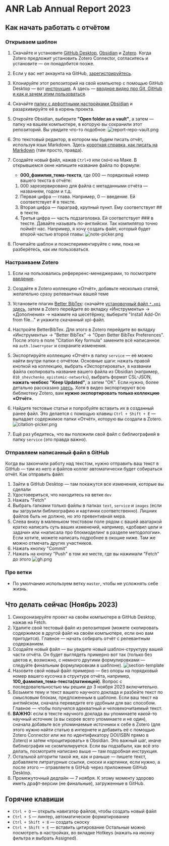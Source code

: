 # ANR Lab Annual Report 2023

## Как начать работать с отчётом

### Открываем шаблон
1. Скачайте и установите [GitHub Desktop](https://desktop.github.com/), [Obsidian](https://obsidian.md) и [Zotero](https://zotero.org). Когда Zotero предложит установить Zotero Connector, согласитесь и установите — он понадобится позже.
2. Если у вас нет аккаунта на GitHub, [зарегистрируйтесь](https://github.com/signup).
3. Клонируйте этот репозиторий на свой компьютер с помощью GitHub Desktop — вот [инструкция](https://docs.github.com/ru/desktop/contributing-and-collaborating-using-github-desktop/adding-and-cloning-repositories/cloning-a-repository-from-github-to-github-desktop). А здесь — [вводное видео про Git, GitHub и как и зачем этим пользоваться](https://www.youtube.com/watch?v=8Dd7KRpKeaE).
5. Скачайте [папку с дефолтными настройками Obsidian](https://dl.dropboxusercontent.com/s/zvgds9kfhtivp0z/.obsidian.zip) и разархивируйте её в корень проекта.
6. Откройте Obsidian, выберите **"Open folder as a vault"**, а затем — папку на вашем компьютере, в которую вы сохранили этот репозиторий. Вы увидите что-то подобное:
![report-repo-vault.png](service/report-repo-vault.png)

1. Это текстовый редактор, в котором мы будем писать отчёт, используя язык Markdown. Здесь [короткая справка, как писать на Markdown](https://www.markdownguide.org/basic-syntax/) (там просто, правда).
2. Создайте новый файл, нажав `Ctrl+O` или `Cmd+O` на Маке. В открывшемся окне напишите название файла по формуле:
	 - **000_фамилия_тема-текста**, где 000 — порядковый номер вашего текста в отчёте:
	1. 000 зарезервировано для файла с метаданными отчёта — названием, годом и т.д.
	2. Первая цифра — глава. Например, 0 — введение. Ей соответствует # в тексте.
	3. Вторая цифра — параграф, крупный пункт. Ему соответствует ## в тексте.
	4. Третья цифра — часть подзаголовка. Ей соответствует ### в тексте.
	Давайте называть по-английски. Так компилятор точно поймёт нас. Например, я хочу создать файл, который будет второй частью второй главы:
![note-picker.png](service/note-picker.png)

3. Почитайте шаблон и поэкспериментируйте с ним, пока не разберётесь, как им пользоваться.

### Настраиваем Zotero
1. Если на пользовались рефереренс-менеджерами, то посмотрите [введение](https://www.youtube.com/watch?v=JG7Uq_JFDzE).
2. Создайте в Zotero коллекцию «Отчёт», добавьте несколько статей, желательно сразу релевантных вашей теме
4. Установите плагин [Better BibTex](https://retorque.re/zotero-better-bibtex/installation/): скачайте [установочный файл `*.xpi` здесь](https://github.com/retorquere/zotero-better-bibtex/releases/tag/v6.7.94), затем в Zotero перейдите во вкладку «Инструменты» → «Дополнения» → нажмите на шесетёрнку, выберите "Install Add-On from file…" и укажите скачанный xpi-файл.
5. Настройте BetterBibTex. Для этого в Zotero перейдите во вкладку «Инструменты» → "Better BibTex" → "Open Better BibTex Preferences". После этого в поле "Citation Key formula" замените всё написанное на `auth.lower+year` и сохраните изменения.
3. Экспортируйте коллекцию «Отчёт» в папку `service` — её можно найти внутри папки с отчётом. Основные шаги: нажать правой кнопкой на коллекцию, выбрать «Экспортировать», в названии файла скопировать название вашего файла из Obsidian (например, `010_shevchenko_epistemic-networks`), выбрать формат CSL-JSON, **нажать чекбокс "Keep Updated"**, а затем "ОК". Если нужно, более детально рассказано [здесь](https://www.youtube.com/watch?v=D9ivU_IKO6M). Хотя в видео экспортируют всю библиотеку Zotero, вам **нужно экспортировать только коллекцию «Отчёт»**.
1. Найдите тестовые статьи и попробуйте вставить их в созданный ранее файл. Это делается с помощью клавиш `Ctrl + Shift + E` — выпадает содержимое папки «Отчёт», которую вы создали в Zotero.
![citation-picker.png](service/citation-picker.png)

2. Ещё раз убедитесь, что вы положили свой файл с библиографией в папку `service` (это правда важно).


### Отправляем написанный файл в GitHub
Когда вы закончили работу над текстом, нужно отправить ваш текст в GitHub — там из него и файлов коллег автоматически будет собираться отчёт. Как отправить файл:
1. Зайти в GitHub Desktop — там покажутся все изменения, которые вы сделали
2. Удостовериться, что находитесь на ветке `dev`
3. Нажать "Fetch"
4. Выбрать галками только файлы в папках `text`, `service` и `images` (если вы загрузили библиографию и картинки соответственно). Лишних файлов быть не должно, но это превентивная мера. 
5. Слева внизу в маленьком текстовом поле рядом с вашей аватаркой кратко написать суть ваших изменений, например, «добавил цели и задачи» или «написала про блокмоделинг в разделе методологии». Если хотите, можете написать подробнее в окошке ниже. Там же можно отмечать других участников.
6. Нажать кнопку "Commit"
7. Нажать на кнопку "Push" в том же месте, где вы нажимали "Fetch" до этого
![gh.png](service/gh.png)

### Про ветки 
- По умолчанию используем ветку `master`, чтобы не усложнять себе жизнь.

## Что делать сейчас (Ноябрь 2023)
1. Синхронизируйте проект на своём компьютере в GitHub Desktop, нажав на Fetch.
2. Удалите свой тестовый файл из репозитория (можете скопировать содержимое в другой файл на своём компьютере, если оно вам пригодится). Главное — начать собирать отчёт с релевантным содержанием. 
3. Создайте новый файл — вы увидите новый шаблон-структуру вашей части отчёта. Он будет выглядеть примерно вот так (только без цветов и, возможно, с немного другими формулировками — следуйте финальным формулировкам в шаблоне). 
   ![section-template](service/section-template.png)
4. Назовите свой новый файл примерно — без опоры на порядковый номер вашего кусочка в структуре отчёта, например, **100_фамилия_тема-текста(латиницей)**. Вопрос с последовательностью мы решим до 3 ноября 2023 включительно.   
5. Возьмите тему и текст вашего научного доклада и разбейте текст по смысловым блокам, предложенным в шаблоне. Если ваш текст на английском, сначала переведите его удобным для вас способом. Главное — чтобы получился адекватный и человекочитаемый текст.
6. **ВАЖНО:** если в тексте научного доклада вы упоминаете какой-то научный источник (а вы скорее всего упоминаете и не один), сначала добавьте все упоминаемые источники к себе в Zotero (для этого нужно найти статью в интернете и добавить её с помощью Zotero Connector или же по идентификатору DOI/ISBN прямо в Zotero) и затем «процитировать» в Obsidian. Это важный шаг, иначе библиография не скомпилируется. Если вы подзабыли, как всё это делать, посмотрите написано выше — там подробная инструкция. 
7. Остальной алгоритм такой же, как и раньше — пишете текст, добавляете литратурные ссылки, сноски и картинки, если нужно, а после этого — отравляете в GitHub через приложение GitHub Desktop.
8. Промежуточный дедлайн — 7 ноября. К этому моменту здорово иметь драфт-версии (не финальные), загруженные в GitHub.

## Горячие клавиши
- `Ctrl + O` — открыть навигатор файлов, чтобы создать новый файл
- `Ctrl + S` — линтер, автоматическое форматирование
- `Ctrl + Shift + 8` — создать сноску
- `Ctrl + Shift + E` — вставить цитирование
Остальные можно посмотреть в настройках, во вкладке Hotkeys (нажать на иконку фильтра и выбрать Assigned).
